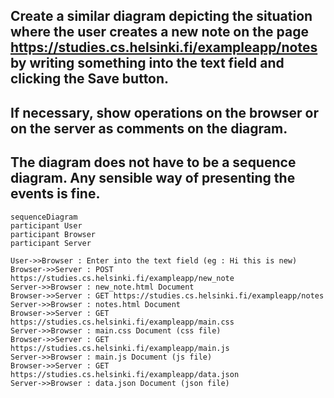 ## Create a similar diagram depicting the situation where the user creates a new note on the page https://studies.cs.helsinki.fi/exampleapp/notes by writing something into the text field and clicking the Save button.

## If necessary, show operations on the browser or on the server as comments on the diagram.

## The diagram does not have to be a sequence diagram. Any sensible way of presenting the events is fine.
```mermaid
sequenceDiagram
participant User
participant Browser
participant Server

User->>Browser : Enter into the text field (eg : Hi this is new)
Browser->>Server : POST https://studies.cs.helsinki.fi/exampleapp/new_note
Server->>Browser : new_note.html Document 
Browser->>Server : GET https://studies.cs.helsinki.fi/exampleapp/notes
Server->>Browser : notes.html Document 
Browser->>Server : GET https://studies.cs.helsinki.fi/exampleapp/main.css
Server->>Browser : main.css Document (css file)
Browser->>Server : GET https://studies.cs.helsinki.fi/exampleapp/main.js
Server->>Browser : main.js Document (js file)
Browser->>Server : GET https://studies.cs.helsinki.fi/exampleapp/data.json
Server->>Browser : data.json Document (json file)
```
